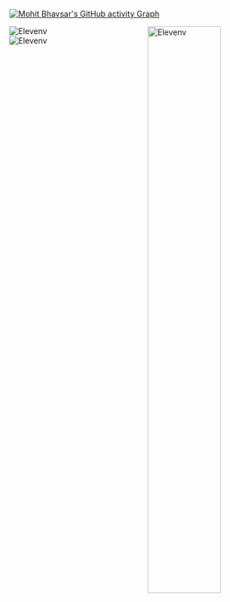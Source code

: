 
[![Mohit Bhavsar's GitHub activity Graph](https://activity-graph.herokuapp.com/graph?username=bhavsarmohit&bg_color=0D1117&color=ffffff&line=1F6FEB&point=58A6FF&area_color=58A6FF&area=true&hide_border=false&custom_title=GitHub%20Commits%20Graph)](https://github.com/Elevenv)
 
 <img align="left" src="https://github-readme-stats.vercel.app/api/top-langs?username=bhavsarmohit&show_icons=true&locale=en&layout=compact&theme=tokyonight" alt="Elevenv" />
    
 <img align="right" src="https://github-readme-stats.vercel.app/api?username=bhavsarmohit&show_icons=true&locale=en&theme=tokyonight" width=51% alt="Elevenv" />
 <br>
<img align="center" src="https://github-readme-streak-stats.herokuapp.com/?user=bhavsarmohit&&theme=tokyonight" alt="Elevenv" />
